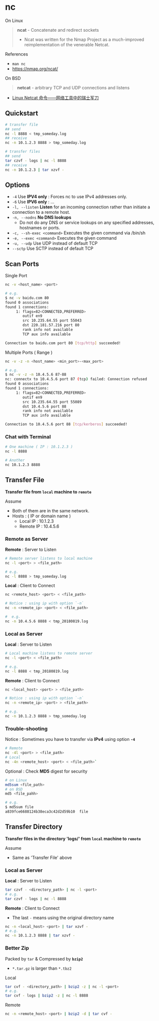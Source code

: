 # nc

On Linux

> **ncat** - Concatenate and redirect sockets
>
> - Ncat was written for the Nmap Project as a much-improved reimplementation of the venerable Netcat.

References

- `man nc`
- https://nmap.org/ncat/

On BSD

> **netcat** - arbitrary TCP and UDP connections and listens

- [Linux Netcat 命令——网络工具中的瑞士军刀](https://www.oschina.net/translate/linux-netcat-command)

## Quickstart

```bash
# transfer file
## send
nc -l 8888 < tmp_someday.log
## receive
nc -n 10.1.2.3 8888 > tmp_someday.log

# transfer files
## send
tar czvf - logs | nc -l 8888
## receive
nc -n 10.1.2.3 | tar xzvf -
```

## Options

- `-4` Use **IPV4 only** : Forces nc to use IPv4 addresses only.
- `-6` Use **IPV6 only** : …
- `-l, --listen` **Listen** for an incoming connection rather than initiate a connection to a remote host.
- `-n, --nodns` **No DNS lookups**
    - Do not do any DNS or service lookups on any specified addresses, hostnames or ports.
- `-c, --sh-exec <command>` Executes the given command via /bin/sh
- `-e, --exec <command>` Executes the given command
- `-u, --udp` Use UDP instead of default TCP
- `--sctp` Use SCTP instead of default TCP

## Scan Ports

Single Port

```bash
nc -v <host_name> <port>

# e.g.
$ nc -v baidu.com 80
found 0 associations
found 1 connections:
     1: flags=82<CONNECTED,PREFERRED>
        outif en9
        src 10.235.64.55 port 55043
        dst 220.181.57.216 port 80
        rank info not available
        TCP aux info available

Connection to baidu.com port 80 [tcp/http] succeeded!
```

Multiple Ports ( Range )

```bash
nc -v -z -n <host_name> <min_port>-<max_port>

# e.g.
$ nc -v -z -n 10.4.5.6 87-88
nc: connectx to 10.4.5.6 port 87 (tcp) failed: Connection refused
found 0 associations
found 1 connections:
     1: flags=82<CONNECTED,PREFERRED>
        outif en9
        src 10.235.64.55 port 55089
        dst 10.4.5.6 port 88
        rank info not available
        TCP aux info available

Connection to 10.4.5.6 port 88 [tcp/kerberos] succeeded!
```

### Chat with Terminal

```bash
# One machine ( IP : 10.1.2.3 )
nc -l 8888

# Another
nc 10.1.2.3 8888
```

## Transfer File

**Transfer file from `local` machine to `remote`**

Assume

- Both of them are in the same network.
- Hosts : ( IP or domain name )
    - Local IP : 10.1.2.3
    - Remote IP : 10.4.5.6

### Remote as Server

**Remote** : Server to Listen

```bash
# Remote server listens to local machine
nc -l <port> > <file_path>

# e.g.
nc -l 8888 > tmp_someday.log
```

**Local** : Client to Connect

```bash
nc <remote_host> <port> < <file_path>
```

```bash
# Notice : using ip with option `-n`
nc -n <remote_ip> <port> < <file_path>

#  e.g.
nc -n 10.4.5.6 8888 < tmp_20180819.log
```

### Local as Server

**Local** : Server to Listen

```bash
# Local machine listens to remote server
nc -l <port> < <file_path>

# e.g.
nc -l 8888 < tmp_20180819.log
```

**Remote** : Client to Connect

```bash
nc <local_host> <port> > <file_path>
```

```bash
# Notice : using ip with option `-n`
nc -n <remote_ip> <port> > <file_path>

# e.g.
nc -n 10.1.2.3 8888 > tmp_someday.log
```

### Trouble-shooting

Notice : Sometimes you have to transfer via **IPv4** using option **`-4`**

```bash
# Remote
nc -4l <port> > <file_path>
# Local
nc -4n <remote_host> <port> < <file_path>`
```

Optional : Check **MD5** digest for security

```bash
# on Linux
md5sum <file_path>
# on BSD
md5 <file_pahh>

# e.g.
$ md5sum file
a839fce6688124b38eca3c42d2d59b10  file
```

## Transfer Directory

**Transfer files in the directory 'logs/' from `local` machine to `remote`**

Assume

- Same as 'Transfer File' above

### Local as Server

**Local** : Server to Listen

```bash
tar czvf - <directory_path> | nc -l <port>
# e.g.
tar czvf - logs | nc -l 8888
```

**Remote** : Client to Connect

- The last `-` means using the original directory name

```bash
nc -n <local_host> <port> | tar xzvf -
# e.g.
nc -n 10.1.2.3 8888 | tar xzvf -
```

### Better Zip

Packed by `tar` & Compressed by **`bzip2`**

- `*.tar.gz` is larger than `*.tbz2`

Local

```bash
tar cvf - <directory_path> | bzip2 -z | nc -l <port>
# e.g.
tar cvf - logs | bzip2 -z | nc -l 8888
```

Remote

```bash
nc -n <remote_host> <port> | bzip2 -d | tar cvf -
```
